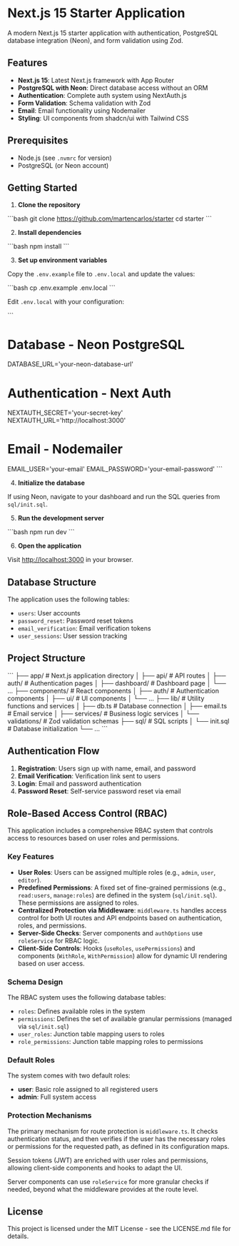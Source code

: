 # Next.js 15 Starter Application

A modern Next.js 15 starter application with authentication, PostgreSQL database integration (Neon), and form validation using Zod.

## Features

- **Next.js 15**: Latest Next.js framework with App Router
- **PostgreSQL with Neon**: Direct database access without an ORM
- **Authentication**: Complete auth system using NextAuth.js
- **Form Validation**: Schema validation with Zod
- **Email**: Email functionality using Nodemailer
- **Styling**: UI components from shadcn/ui with Tailwind CSS

## Prerequisites

- Node.js (see `.nvmrc` for version)
- PostgreSQL (or Neon account)

## Getting Started

1. **Clone the repository**

\`\`\`bash
git clone https://github.com/martencarlos/starter
cd starter
\`\`\`

2. **Install dependencies**

\`\`\`bash
npm install
\`\`\`

3. **Set up environment variables**

Copy the `.env.example` file to `.env.local` and update the values:

\`\`\`bash
cp .env.example .env.local
\`\`\`

Edit `.env.local` with your configuration:

\`\`\`
# Database - Neon PostgreSQL
DATABASE_URL='your-neon-database-url'

# Authentication - Next Auth
NEXTAUTH_SECRET='your-secret-key'
NEXTAUTH_URL='http://localhost:3000'

# Email - Nodemailer
EMAIL_USER='your-email'
EMAIL_PASSWORD='your-email-password'
\`\`\`

4. **Initialize the database**

If using Neon, navigate to your dashboard and run the SQL queries from `sql/init.sql`.

5. **Run the development server**

\`\`\`bash
npm run dev
\`\`\`

6. **Open the application**

Visit [http://localhost:3000](http://localhost:3000) in your browser.

## Database Structure

The application uses the following tables:

- `users`: User accounts
- `password_reset`: Password reset tokens
- `email_verification`: Email verification tokens
- `user_sessions`: User session tracking

## Project Structure

\`\`\`
├── app/                 # Next.js application directory
│   ├── api/             # API routes
│   ├── auth/            # Authentication pages
│   ├── dashboard/       # Dashboard page
│   └── ...
├── components/          # React components
│   ├── auth/            # Authentication components
│   ├── ui/              # UI components
│   └── ...
├── lib/                 # Utility functions and services
│   ├── db.ts            # Database connection
│   ├── email.ts         # Email service
│   ├── services/        # Business logic services
│   └── validations/     # Zod validation schemas
├── sql/                 # SQL scripts
│   └── init.sql         # Database initialization
└── ...
\`\`\`

## Authentication Flow

1. **Registration**: Users sign up with name, email, and password
2. **Email Verification**: Verification link sent to users
3. **Login**: Email and password authentication
4. **Password Reset**: Self-service password reset via email

## Role-Based Access Control (RBAC)

This application includes a comprehensive RBAC system that controls access to resources based on user roles and permissions.

### Key Features

- **User Roles**: Users can be assigned multiple roles (e.g., `admin`, `user`, `editor`).
- **Predefined Permissions**: A fixed set of fine-grained permissions (e.g., `read:users`, `manage:roles`) are defined in the system (`sql/init.sql`). These permissions are assigned to roles.
- **Centralized Protection via Middleware**: `middleware.ts` handles access control for both UI routes and API endpoints based on authentication, roles, and permissions.
- **Server-Side Checks**: Server components and `authOptions` use `roleService` for RBAC logic.
- **Client-Side Controls**: Hooks (`useRoles`, `usePermissions`) and components (`WithRole`, `WithPermission`) allow for dynamic UI rendering based on user access.

### Schema Design

The RBAC system uses the following database tables:

- `roles`: Defines available roles in the system
- `permissions`: Defines the set of available granular permissions (managed via `sql/init.sql`)
- `user_roles`: Junction table mapping users to roles
- `role_permissions`: Junction table mapping roles to permissions

### Default Roles

The system comes with two default roles:

- **user**: Basic role assigned to all registered users
- **admin**: Full system access

### Protection Mechanisms

The primary mechanism for route protection is `middleware.ts`. It checks authentication status, and then verifies if the user has the necessary roles or permissions for the requested path, as defined in its configuration maps.

Session tokens (JWT) are enriched with user roles and permissions, allowing client-side components and hooks to adapt the UI.

Server components can use `roleService` for more granular checks if needed, beyond what the middleware provides at the route level.

## License

This project is licensed under the MIT License - see the LICENSE.md file for details.
